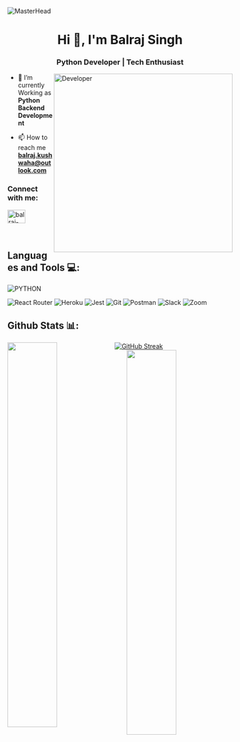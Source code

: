 ![MasterHead](https://media0.giphy.com/media/v1.Y2lkPTc5MGI3NjExaDcxaXdhZDB1YzBiNzBmdTl1NGQ5anhxcXFpaGJkd3prc2c2ZG9tMiZlcD12MV9pbnRlcm5hbF9naWZfYnlfaWQmY3Q9Zw/coxQHKASG60HrHtvkt/giphy.webp)
<h1 align="center">Hi 👋, I'm Balraj Singh</h1>
<h3 align="center">Python Developer | Tech Enthusiast</h3>
<img align="right" alt="Developer" width="400" src="https://jodhpurwebdesigner.com/wp-content/uploads/2019/08/web-development.gif"/>


- 🌱 I’m currently Working as **Python Backend Development**

- 📫 How to reach me **balraj.kushwaha@outlook.com**


<h3 align="left">Connect with me:</h3>
<p align="left">
<a href="https://www.linkedin.com/in/balraj-singh-kushwaha-a5009714b/" target="blank"><img align="center" src="https://raw.githubusercontent.com/rahuldkjain/github-profile-readme-generator/master/src/images/icons/Social/linked-in-alt.svg" alt="balraj-singh" height="30" width="40" /></a>
</p> &nbsp; &nbsp;
<!--   <p align="left"> <a href="https://atrivedi8988.github.io/" target="blank"><img src="https://img.shields.io/badge/Portfolio-%23000000.svg?style=for-the-badge&logo=firefox&logoColor=#FF7139" alt="portfolio" /></a> </p> -->

<div></div>

## Languages and Tools 💻:
  ![PYTHON](https://img.shields.io/badge/python-3670A0?style=for-the-badge&logo=python&logoColor=ffdd54)
  
  ![React Router](https://img.shields.io/badge/React_Router-CA4245?style=for-the-badge&logo=react-router&logoColor=white)
  ![Heroku](https://img.shields.io/badge/heroku-%23430098.svg?style=for-the-badge&logo=heroku&logoColor=white)
  ![Jest](https://img.shields.io/badge/-jest-%23C21325?style=for-the-badge&logo=jest&logoColor=white)
  ![Git](https://img.shields.io/badge/git-%23F05033.svg?style=for-the-badge&logo=git&logoColor=white)
  ![Postman](https://img.shields.io/badge/Postman-FF6C37?style=for-the-badge&logo=postman&logoColor=white)
  ![Slack](https://img.shields.io/badge/Slack-4A154B?style=for-the-badge&logo=slack&logoColor=white)
  ![Zoom](https://img.shields.io/badge/Zoom-2D8CFF?style=for-the-badge&logo=zoom&logoColor=white)
  
  ## Github Stats 📊:
  [![GitHub Streak](https://streak-stats.demolab.com/?user=atrivedi8988)](https://git.io/streak-stats)
  <img align="left" width="47%" src="https://github-readme-stats.vercel.app/api?username=atrivedi8988&show_icons=true&theme=radical" />
  <img align="right" width="47%" src="https://github-readme-stats.vercel.app/api/top-langs/?username=atrivedi8988&layout=compact&theme=radical" />
<!--   <img src="https://activity-graph.herokuapp.com/graph?username=atrivedi8988&theme=rogue"/> -->
